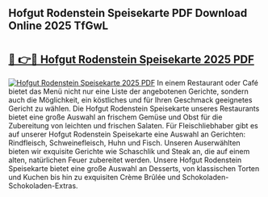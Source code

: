## Hofgut Rodenstein Speisekarte PDF Download Online 2025 TfGwL

# <h2><a href="http://gcbka3.nevu.top/?p=Hofgut+Rodenstein+Speisekarte">🔗 👉🔴 Hofgut Rodenstein Speisekarte 2025 PDF</a></h2>

[![Hofgut Rodenstein Speisekarte 2025 PDF](https://i.imgur.com/dBaPXMq.png)](http://gcbka3.nevu.top/?p=Hofgut+Rodenstein+Speisekarte)
In einem Restaurant oder Café bietet das Menü nicht nur eine Liste der angebotenen Gerichte, sondern auch die Möglichkeit, ein köstliches und für Ihren Geschmack geeignetes Gericht zu wählen. Die Hofgut Rodenstein Speisekarte unseres Restaurants bietet eine große Auswahl an frischem Gemüse und Obst für die Zubereitung von leichten und frischen Salaten. Für Fleischliebhaber gibt es auf unserer Hofgut Rodenstein Speisekarte eine Auswahl an Gerichten: Rindfleisch, Schweinefleisch, Huhn und Fisch. Unseren Auserwählten bieten wir exquisite Gerichte wie Schaschlik und Steak an, die auf einem alten, natürlichen Feuer zubereitet werden. Unsere Hofgut Rodenstein Speisekarte bietet eine große Auswahl an Desserts, von klassischen Torten und Kuchen bis hin zu exquisiten Crème Brûlée und Schokoladen-Schokoladen-Extras.
